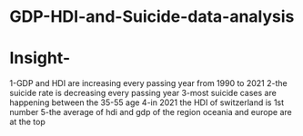 # GDP-HDI-and-Suicide-data-analysis
# Insight-

1-GDP and HDI are increasing every passing year from 1990 to 2021
2-the suicide rate is decreasing every passing year
3-most suicide cases are happening between the 35-55 age
4-in 2021 the HDI of switzerland is 1st number
5-the average of hdi and gdp of the region oceania and europe  are at the top
